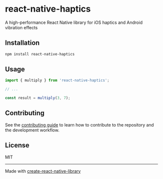 # react-native-haptics

A high-performance React Native library for iOS haptics and Android vibration effects

## Installation


```sh
npm install react-native-haptics
```


## Usage


```js
import { multiply } from 'react-native-haptics';

// ...

const result = multiply(3, 7);
```


## Contributing

See the [contributing guide](CONTRIBUTING.md) to learn how to contribute to the repository and the development workflow.

## License

MIT

---

Made with [create-react-native-library](https://github.com/callstack/react-native-builder-bob)
